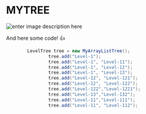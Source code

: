 MYTREE
=========================


![enter image description here](https://i.stack.imgur.com/CKBZo.png)


And here some code! :+1:
```java
		LevelTree tree = new MyArrayListTree(); 
                tree.add("Level-1");
                tree.add("Level-1", "Level-11"); 
                tree.add("Level-1", "Level-12");
                tree.add("Level-1", "Level-13");
                tree.add("Level-12", "Level-121");
                tree.add("Level-12", "Level-122"); 
                tree.add("Level-122","Level-1221"); 
                tree.add("Level-13","Level-132"); 
                tree.add("Level-11","Level-111");
                tree.add("Level-11", "Level-112");

	
